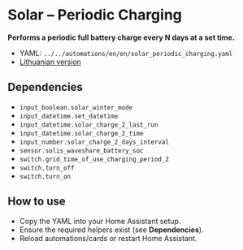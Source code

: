 # Solar – Periodic Charging

**Performs a periodic full battery charge every N days at a set time.**

- YAML: `../../automations/en/en/solar_periodic_charging.yaml`
- [Lithuanian version](../lt/solar_periodic_charging.md)

## Dependencies
- `input_boolean.solar_winter_mode`
- `input_datetime.set_datetime`
- `input_datetime.solar_charge_2_last_run`
- `input_datetime.solar_charge_2_time`
- `input_number.solar_charge_2_days_interval`
- `sensor.solis_waveshare_battery_soc`
- `switch.grid_time_of_use_charging_period_2`
- `switch.turn_off`
- `switch.turn_on`

## How to use
- Copy the YAML into your Home Assistant setup.
- Ensure the required helpers exist (see **Dependencies**).
- Reload automations/cards or restart Home Assistant.
